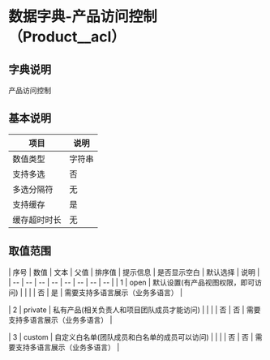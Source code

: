 # 数据字典-产品访问控制（Product__acl）
## 字典说明
产品访问控制

## 基本说明
| 项目 | 说明 |
| -- | -- |
| 数值类型 | 字符串 |
| 支持多选 | 否 |
| 多选分隔符 | 无 |
| 支持缓存 | 是 |
| 缓存超时时长 | 无 |

## 取值范围
| 序号 | 数值 | 文本 | 父值 | 排序值 | 提示信息 | 是否显示空白 | 默认选择 | 说明 |
| -- | -- | -- | -- | -- | -- | -- | -- |
| 1 | open | 默认设置(有产品视图权限，即可访问) |  |  |  | 否 | 是 | 需要支持多语言展示（业务多语言） |

| 2 | private | 私有产品(相关负责人和项目团队成员才能访问) |  |  |  | 否 | 否 | 需要支持多语言展示（业务多语言） |

| 3 | custom | 自定义白名单(团队成员和白名单的成员可以访问) |  |  |  | 否 | 否 | 需要支持多语言展示（业务多语言） |


